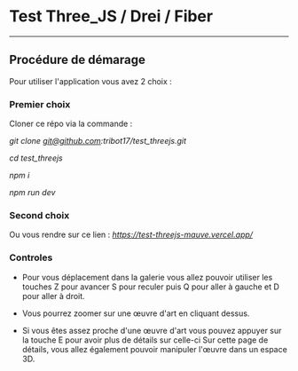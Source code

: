# Test Three_JS / Drei / Fiber

---

## **Procédure de démarage**

Pour utiliser l'application vous avez 2 choix :

### Premier choix

Cloner ce répo via la commande :

_git clone git@github.com:tribot17/test_threejs.git_

_cd test_threejs_

_npm i_

_npm run dev_

### Second choix

Ou vous rendre sur ce lien :
*https://test-threejs-mauve.vercel.app/*

### Controles

- Pour vous déplacement dans la galerie vous allez pouvoir utiliser les touches Z pour avancer S pour reculer puis Q pour aller à gauche et D pour aller à droit.

- Vous pourrez zoomer sur une œuvre d'art en cliquant dessus.

- Si vous êtes assez proche d'une œuvre d'art vous pouvez appuyer sur la touche E pour avoir plus de détails sur celle-ci
  Sur cette page de détails, vous allez également pouvoir manipuler l'œuvre dans un espace 3D.
